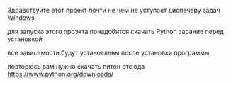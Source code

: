 Здравствуйте этот проект почти не чем не уступает диспечеру задач Windows

для запуска этого проэкта понадобится скачать Python зарание перед установкой

все зависемости будут установлены после установки программы

повторюсь вам нужно скачать питон отсюда https://www.python.org/downloads/

